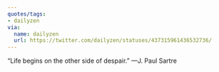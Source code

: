 ```yaml
---
quotes/tags:
- dailyzen
via:
  name: dailyzen
  url: https://twitter.com/dailyzen/statuses/437315961436532736/
---
```


“Life begins on the other side of despair.”
—J. Paul Sartre